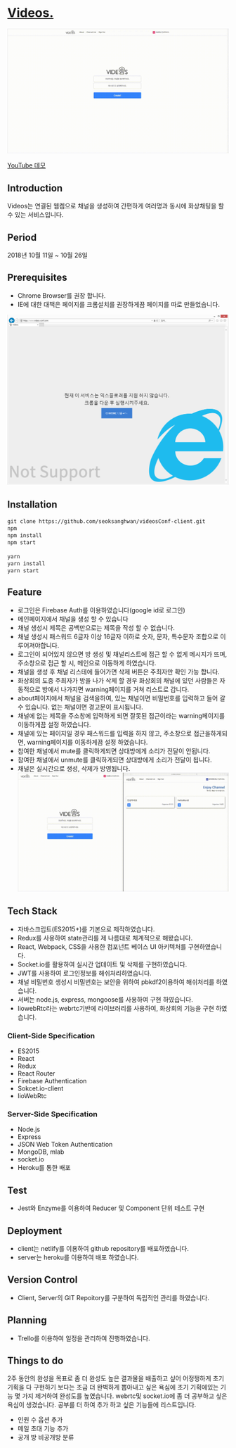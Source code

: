 # [Videos.](http://videos-conf.com/)

![videosConf-client](./public/conf.gif)

[YouTube 데모](https://youtu.be/7AIV9IS0oKw)

## Introduction
Videos는 연결된 웹켐으로 채널을 생성하여 간편하게 여러명과 동시에 화상채팅을 할 수 있는 서비스입니다. 

## Period
2018년 10월 11일 ~ 10월 26일

## Prerequisites
- Chrome Browser를 권장 합니다.
- IE에 대한 대책은 페이지를 크롬설치를 권장하게끔 페이지를 따로 만들었습니다.

![videosConf-client](./public/ie.png)

## Installation
```
git clone https://github.com/seoksanghwan/videosConf-client.git
npm
npm install
npm start

yarn
yarn install
yarn start
```

## Feature
- 로그인은 Firebase Auth를 이용하였습니다(google id로 로그인)
- 메인페이지에서 채널을 생성 할 수 있습니다
- 채널 생성시 제목은 공백만으로는 제목을 작성 할 수 없습니다.
- 채널 생성시 패스워드 6글자 이상 16글자 이하로 숫자, 문자, 특수문자 조합으로 이루어져야합니다.
- 로그인이 되어있지 않으면 방 생성 및 채널리스트에 접근 할 수 없게 메시지가 뜨며, 주소창으로 접근 할 시, 메인으로 이동하게 하였습니다.
- 채널을 생성 후 채널 리스테에 들어가면 삭제 버튼은 주최자만 확인 가능 합니다.
- 화상회의 도중 주최자가 방을 나가 삭제 할 경우 화상회의 채널에 있던 사람들은 자동적으로 방에서 나가지면 warning페이지를 거쳐 리스트로 갑니다.
- about페이지에서 채널을 검색을하여, 있는 채널이면 비밀번호를 입력하고 들어 갈 수 있습니다. 없는 채널이면 경고문이 표시됩니다.
- 채널에 없는 제목을 주소창에 입력하게 되면 잘못된 접근이라는 warning페이지를 이동하게끔 설정 하였습니다.
- 채널에 있는 페이지일 경우 패스워드를 입력을 하지 않고, 주소창으로 접근을하게되면, warning페이지를 이동하게끔 설정 하였습니다.
- 참여한 채널에서 mute를 클릭하게되면 상대방에게 소리가 전달이 안됩니다. 
- 참여한 채널에서 unmute를 클릭하게되면 상대방에게 소리가 전달이 됩니다. 
- 채널은 실시간으로 생성, 삭제가 방영됩니다.
![videosConf-client](./public/realtime.gif)

## Tech Stack
- 자바스크립트(ES2015+)를 기본으로 제작하였습니다.
- Redux를 사용하여 state관리를 제 나름대로 체계적으로 해봤습니다.
- React, Webpack, CSS을 사용한 컴포넌트 베이스 UI 아키텍처를 구현하였습니다.
- Socket.io를 활용하여 실시간 업데이트 및 삭제를 구현하였습니다.
- JWT를 사용하여 로그인정보를 해쉬처리하였습니다.
- 채널 비밀번호 생성시 비밀번호는 보안을 위하여 pbkdf2이용하여 해쉬처리를 하였습니다.
- 서버는 node.js, express, mongoose를 사용하여 구현 하였습니다.
- liowebRtc라는 webrtc기반에 라이브러리를 사용하여, 화상회의 기능을 구현 하였습니다.

### Client-Side Specification

- ES2015
- React
- Redux
- React Router
- Firebase Authentication
- Sokcet.io-client
- lioWebRtc

### Server-Side Specification

- Node.js
- Express
- JSON Web Token Authentication
- MongoDB, mlab
- socket.io
- Heroku를 통한 배포

## Test

- Jest와 Enzyme를 이용하여 Reducer 및 Component 단위 테스트 구현

## Deployment
- client는 netlify를 이용하여 github repository를 배포하였습니다.
- server는 heroku를 이용하여 배포 하였습니다.

## Version Control
- Client, Server의 GIT Repoitory를 구분하여 독립적인 관리를 하였습니다.

## Planning
- Trello를 이용하여 일정을 관리하여 진행하였습니다. 

## Things to do
2주 동안의 완성을 목표로 좀 더 완성도 높은 결과물을 배출하고 싶어 어정쩡하게 초기 기획을 다 구현하기 보다는 조금 더 완벽하게
뽑아내고 싶은 욕심에 초기 기획에있는 기능 몇 가지 제거하여 완성도를 높였습니다. webrtc및 socket.io에 좀 더 공부하고 싶은 욕심이 생겼습니다.
공부를 더 하여 추가 하고 싶은 기능들에 리스트입니다.

- 인원 수 옵션 추가
- 메일 초대 기능 추가
- 공개 방 비공개방 분류